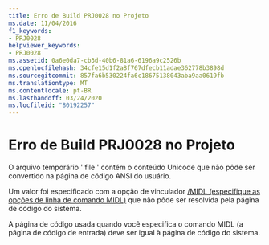 ```yaml
---
title: Erro de Build PRJ0028 no Projeto
ms.date: 11/04/2016
f1_keywords:
- PRJ0028
helpviewer_keywords:
- PRJ0028
ms.assetid: 0a6e0da7-cb3d-40b6-81a6-6196a9c2526b
ms.openlocfilehash: 34cfe15d1f2a8f767dfecb11adae362778b3898d
ms.sourcegitcommit: 857fa6b530224fa6c18675138043aba9aa0619fb
ms.translationtype: MT
ms.contentlocale: pt-BR
ms.lasthandoff: 03/24/2020
ms.locfileid: "80192257"
---
```

# <a name="project-build-error-prj0028"></a>Erro de Build PRJ0028 no Projeto

O arquivo temporário ' file ' contém o conteúdo Unicode que não pôde ser convertido na página de código ANSI do usuário.

Um valor foi especificado com a opção de vinculador [/MIDL (especifique as opções de linha de comando MIDL)](../../build/reference/midl-specify-midl-command-line-options.md) que não pôde ser resolvida pela página de código do sistema.

A página de código usada quando você especifica o comando MIDL (a página de código de entrada) deve ser igual à página de código do sistema.
